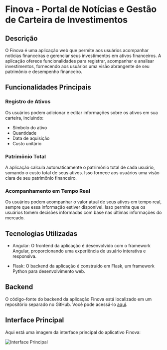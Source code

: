 # Finova - Portal de Notícias e Gestão de Carteira de Investimentos

## Descrição

O Finova é uma aplicação web que permite aos usuários acompanhar notícias financeiras e gerenciar seus investimentos em ativos financeiros. A aplicação oferece funcionalidades para registrar, acompanhar e analisar investimentos, fornecendo aos usuários uma visão abrangente de seu patrimônio e desempenho financeiro.

## Funcionalidades Principais

### Registro de Ativos

Os usuários podem adicionar e editar informações sobre os ativos em sua carteira, incluindo:
- Símbolo do ativo
- Quantidade
- Data de aquisição
- Custo unitário

### Patrimônio Total

A aplicação calcula automaticamente o patrimônio total de cada usuário, somando o custo total de seus ativos. Isso fornece aos usuários uma visão clara de seu patrimônio financeiro.

### Acompanhamento em Tempo Real

Os usuários podem acompanhar o valor atual de seus ativos em tempo real, sempre que essa informação estiver disponível. Isso permite que os usuários tomem decisões informadas com base nas últimas informações do mercado.

## Tecnologias Utilizadas

- Angular: O frontend da aplicação é desenvolvido com o framework Angular, proporcionando uma experiência de usuário interativa e responsiva.

- Flask: O backend da aplicação é construído em Flask, um framework Python para desenvolvimento web.

## Backend

O código-fonte do backend da aplicação Finova está localizado em um repositório separado no GitHub. Você pode acessá-lo [aqui](https://meulink.com).

## Interface Principal

Aqui está uma imagem da interface principal do aplicativo Finova:

![Interface Principal](https://i.imgur.com/pxPwWgy.png)

